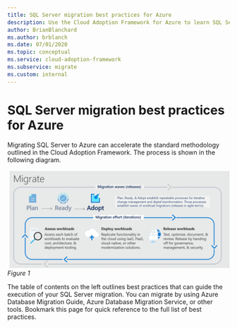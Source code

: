 ```yaml
---
title: SQL Server migration best practices for Azure
description: Use the Cloud Adoption Framework for Azure to learn SQL Server migration best practices to reduce complexity and standardize the migration process.
author: BrianBlanchard
ms.author: brblanch
ms.date: 07/01/2020
ms.topic: conceptual
ms.service: cloud-adoption-framework
ms.subservice: migrate
ms.custom: internal
---
```


# SQL Server migration best practices for Azure

Migrating SQL Server to Azure can accelerate the standard methodology outlined in the Cloud Adoption Framework. The process is shown in the following diagram.

![Diagram of Cloud Adoption Framework migration model.](../../_images/migrate/methodology.png)
*Figure 1*

The table of contents on the left outlines best practices that can guide the execution of your SQL Server migration. You can migrate by using Azure Database Migration Guide, Azure Database Migration Service, or other tools. Bookmark this page for quick reference to the full list of best practices.

